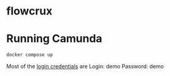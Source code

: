 # flowcrux


# Running Camunda

```bash
docker compose up
```

Most of the [login credentials](https://docs.camunda.io/docs/self-managed/setup/deploy/local/docker-compose/?cli=without) are
Login: demo
Password: demo